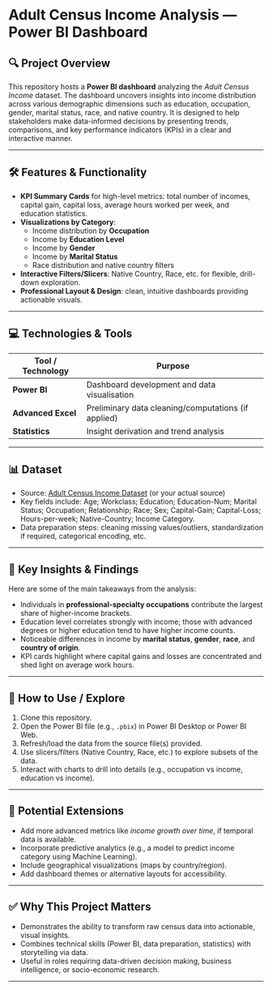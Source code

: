 # Adult Census Income Analysis — Power BI Dashboard

## 🔍 Project Overview

This repository hosts a **Power BI dashboard** analyzing the *Adult Census Income* dataset. The dashboard uncovers insights into income distribution across various demographic dimensions such as education, occupation, gender, marital status, race, and native country. It is designed to help stakeholders make data-informed decisions by presenting trends, comparisons, and key performance indicators (KPIs) in a clear and interactive manner.

---

## 🛠️ Features & Functionality

- **KPI Summary Cards** for high-level metrics: total number of incomes, capital gain, capital loss, average hours worked per week, and education statistics.  
- **Visualizations by Category**:
  - Income distribution by **Occupation**  
  - Income by **Education Level**  
  - Income by **Gender**  
  - Income by **Marital Status**  
  - Race distribution and native country filters  
- **Interactive Filters/Slicers**: Native Country, Race, etc. for flexible, drill-down exploration.  
- **Professional Layout & Design**: clean, intuitive dashboards providing actionable visuals.  

---

## 💻 Technologies & Tools

| Tool / Technology | Purpose |
|-------------------|---------|
| **Power BI** | Dashboard development and data visualisation |
| **Advanced Excel** | Preliminary data cleaning/computations (if applied) |
| **Statistics** | Insight derivation and trend analysis |


---

## 📊 Dataset

- Source: [Adult Census Income Dataset](https://www.kaggle.com/datasets/uciml/adult-census-income) (or your actual source)  
- Key fields include: Age; Workclass; Education; Education-Num; Marital Status; Occupation; Relationship; Race; Sex; Capital-Gain; Capital-Loss; Hours-per-week; Native-Country; Income Category.  
- Data preparation steps: cleaning missing values/outliers, standardization if required, categorical encoding, etc.

---

## 🧭 Key Insights & Findings

Here are some of the main takeaways from the analysis:

- Individuals in **professional-specialty occupations** contribute the largest share of higher-income brackets.  
- Education level correlates strongly with income; those with advanced degrees or higher education tend to have higher income counts.  
- Noticeable differences in income by **marital status**, **gender**, **race**, and **country of origin**.  
- KPI cards highlight where capital gains and losses are concentrated and shed light on average work hours.  

---

## 🚀 How to Use / Explore

1. Clone this repository.  
2. Open the Power BI file (e.g., `.pbix`) in Power BI Desktop or Power BI Web.  
3. Refresh/load the data from the source file(s) provided.  
4. Use slicers/filters (Native Country, Race, etc.) to explore subsets of the data.  
5. Interact with charts to drill into details (e.g., occupation vs income, education vs income).  

---

## 🧩 Potential Extensions

- Add more advanced metrics like *income growth over time*, if temporal data is available.  
- Incorporate predictive analytics (e.g., a model to predict income category using Machine Learning).  
- Include geographical visualizations (maps by country/region).  
- Add dashboard themes or alternative layouts for accessibility.  

---

## ✅ Why This Project Matters

- Demonstrates the ability to transform raw census data into actionable, visual insights.  
- Combines technical skills (Power BI, data preparation, statistics) with storytelling via data.  
- Useful in roles requiring data-driven decision making, business intelligence, or socio-economic research.  

---

